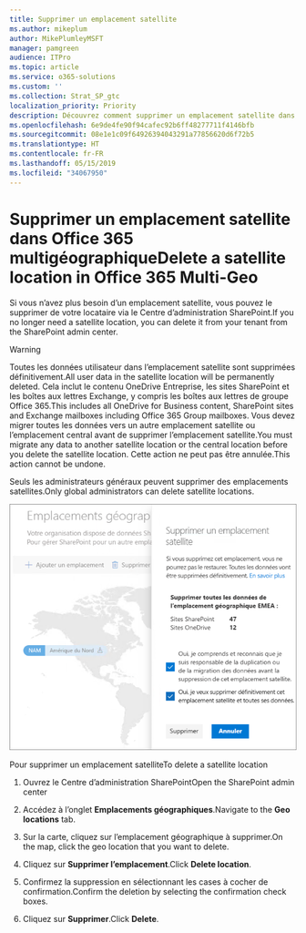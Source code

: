 ```yaml
---
title: Supprimer un emplacement satellite
ms.author: mikeplum
author: MikePlumleyMSFT
manager: pamgreen
audience: ITPro
ms.topic: article
ms.service: o365-solutions
ms.custom: ''
ms.collection: Strat_SP_gtc
localization_priority: Priority
description: Découvrez comment supprimer un emplacement satellite dans Office 365 multigéographique.
ms.openlocfilehash: 6e9de4fe90f94cafec92b6ff48277711f4146bfb
ms.sourcegitcommit: 08e1e1c09f64926394043291a77856620d6f72b5
ms.translationtype: HT
ms.contentlocale: fr-FR
ms.lasthandoff: 05/15/2019
ms.locfileid: "34067950"
---
```

# <a name="delete-a-satellite-location-in-office-365-multi-geo"></a><span data-ttu-id="6cc1c-103">Supprimer un emplacement satellite dans Office 365 multigéographique</span><span class="sxs-lookup"><span data-stu-id="6cc1c-103">Delete a satellite location in Office 365 Multi-Geo</span></span>

<span data-ttu-id="6cc1c-104">Si vous n’avez plus besoin d’un emplacement satellite, vous pouvez le supprimer de votre locataire via le Centre d’administration SharePoint.</span><span class="sxs-lookup"><span data-stu-id="6cc1c-104">If you no longer need a satellite location, you can delete it from your tenant from the SharePoint admin center.</span></span>

> [!WARNING]
> <span data-ttu-id="6cc1c-105">Toutes les données utilisateur dans l’emplacement satellite sont supprimées définitivement.</span><span class="sxs-lookup"><span data-stu-id="6cc1c-105">All user data in the satellite location will be permanently deleted.</span></span> <span data-ttu-id="6cc1c-106">Cela inclut le contenu OneDrive Entreprise, les sites SharePoint et les boîtes aux lettres Exchange, y compris les boîtes aux lettres de groupe Office 365.</span><span class="sxs-lookup"><span data-stu-id="6cc1c-106">This includes all OneDrive for Business content, SharePoint sites and Exchange mailboxes including Office 365 Group mailboxes.</span></span> <span data-ttu-id="6cc1c-107">Vous devez migrer toutes les données vers un autre emplacement satellite ou l’emplacement central avant de supprimer l’emplacement satellite.</span><span class="sxs-lookup"><span data-stu-id="6cc1c-107">You must migrate any data to another satellite location or the central location before you delete the satellite location.</span></span> <span data-ttu-id="6cc1c-108">Cette action ne peut pas être annulée.</span><span class="sxs-lookup"><span data-stu-id="6cc1c-108">This action cannot be undone.</span></span>

<span data-ttu-id="6cc1c-109">Seuls les administrateurs généraux peuvent supprimer des emplacements satellites.</span><span class="sxs-lookup"><span data-stu-id="6cc1c-109">Only global administrators can delete satellite locations.</span></span>

![Capture d’écran d’un centre d’administration multigéographique présentant l’interface utilisateur pour la suppression d’un emplacement géographique](media/multi-geo-delete-satellite-location.png)

<span data-ttu-id="6cc1c-111">Pour supprimer un emplacement satellite</span><span class="sxs-lookup"><span data-stu-id="6cc1c-111">To delete a satellite location</span></span>

1. <span data-ttu-id="6cc1c-112">Ouvrez le Centre d’administration SharePoint</span><span class="sxs-lookup"><span data-stu-id="6cc1c-112">Open the SharePoint admin center</span></span>

2. <span data-ttu-id="6cc1c-113">Accédez à l’onglet **Emplacements géographiques**.</span><span class="sxs-lookup"><span data-stu-id="6cc1c-113">Navigate to the **Geo locations** tab.</span></span>

3. <span data-ttu-id="6cc1c-114">Sur la carte, cliquez sur l’emplacement géographique à supprimer.</span><span class="sxs-lookup"><span data-stu-id="6cc1c-114">On the map, click the geo location that you want to delete.</span></span>

4. <span data-ttu-id="6cc1c-115">Cliquez sur **Supprimer l’emplacement**.</span><span class="sxs-lookup"><span data-stu-id="6cc1c-115">Click **Delete location**.</span></span>

5. <span data-ttu-id="6cc1c-116">Confirmez la suppression en sélectionnant les cases à cocher de confirmation.</span><span class="sxs-lookup"><span data-stu-id="6cc1c-116">Confirm the deletion by selecting the confirmation check boxes.</span></span>

6. <span data-ttu-id="6cc1c-117">Cliquez sur **Supprimer**.</span><span class="sxs-lookup"><span data-stu-id="6cc1c-117">Click **Delete**.</span></span>
